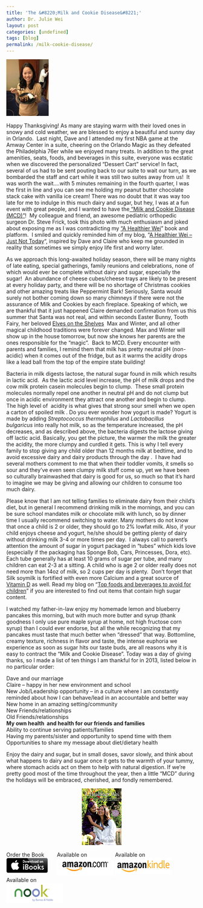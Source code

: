 ```yaml
---
title: 'The &#8220;Milk and Cookie Disease&#8221;'
author: Dr. Julie Wei
layout: post
categories: [undefined]
tags: [blog]
permalink: /milk-cookie-disease/
---
```

<img class="alignleft size-thumbnail wp-image-879" alt="Julie_MCD" src="/wp-content/uploads/2013/11/Julie_MCD1-112x150.jpeg" width="112" height="150" />

Happy Thanksgiving! As many are staying warm with their loved ones in snowy and cold weather, we are blessed to enjoy a beautiful and sunny day in Orlando.  Last night, Dave and I attended my first NBA game at the Amway Center in a suite, cheering on the Orlando Magic as they defeated the Philadelphia 76er while we enjoyed many treats. In addition to the great amenities, seats, foods, and beverages in this suite, everyone was ecstatic when we discovered the personalized &#8220;Dessert Cart&#8221; service! In fact, several of us had to be sent pouting back to our suite to wait our turn, as we bombarded the staff and cart while it was still two suites away from us!  It was worth the wait&#8230;.with 5 minutes remaining in the fourth quarter, I was the first in line and you can see me holding my peanut butter chocolate stack cake with vanilla ice cream! There was no doubt that it was way too late for me to indulge in this much dairy and sugar, but hey, I was at a fun event with great people, and I wanted to have the[ &#8220;Milk and Cookie Disease (MCD)&#8221;][1]!  My colleague and friend, an awesome pediatric orthopedic surgeon Dr. Steve Frick, took this photo with much enthusiasm and joked about exposing me as I was contradicting my [&#8220;A Healthier Wei][2]&#8221; book and platform.  I smiled and quickly reminded him of my blog, &#8220;[A Healthier Wei &#8211; Just Not Today][3]&#8220;, inspired by Dave and Claire who keep me grounded in reality that sometimes we simply enjoy life first and worry later.

As we approach this long-awaited holiday season, there will be many nights of late eating, special gatherings, family reunions and celebrations, none of which would ever be complete without dairy and sugar, especially the sugar!  An abundance of cheese cubes/cheese trays are likely to be present at every holiday party, and there will be no shortage of Christmas cookies and other amazing treats like Peppermint Bark! Seriously, Santa would surely not bother coming down so many chimneys if there were not the assurance of Milk and Cookies by each fireplace. Speaking of which, we are thankful that it just happened Claire demanded confirmation from us this summer that Santa was not real, and within seconds Easter Bunny, Tooth Fairy, her beloved [Elves on the Shelves][4]  Max and Winter, and all other magical childhood traditions were forever changed. Max and Winter will show up in the house tomorrow, but now she knows her parents are the ones responsible for the &#8220;magic&#8221;.  Back to MCD. Every encounter with parents and families, I remind them that milk has pretty neutral pH (non-acidic) when it comes out of the fridge, but as it warms the acidity drops like a lead ball from the top of the empire state building!

Bacteria in milk digests lactose, the natural sugar found in milk which results in lactic acid.  As the lactic acid level increase, the pH of milk drops and the cow milk protein casein molecules begin to clump.  These small protein molecules normally repel one another in neutral pH and do not clump but once in acidic environment they attract one another and begin to clump. The high level of  acidity is what gives that strong sour smell when we open a carton of spoiled milk . Do you ever wonder how yogurt is made? Yogurt is made by adding *Streptococcus thermophilus* and *Lactobacillus bulgaricus* into really hot milk, so as the temperature increased, the pH decreases, and as described above, the bacteria digests the lactose giving off lactic acid. Basically, you get the picture, the warmer the milk the greater the acidity, the more clumpy and curdled it gets. This is why I tell every family to stop giving any child older than 12 months milk at bedtime, and to avoid excessive dairy and dairy products through the day .  I have had several mothers comment to me that when their toddler vomits, it smells so sour and they&#8217;ve even seen clumpy milk stuff come up, yet we have been so culturally brainwashed that dairy is good for us, so much so that it&#8217;s hard to imagine we may be giving and allowing our children to consume too much dairy.

Please know that I am not telling families to eliminate dairy from their child&#8217;s diet, but in general I recommend drinking milk in the mornings, and you can be sure school mandates milk or chocolate milk with lunch, so by dinner time I usually recommend switching to water. Many mothers do not know that once a child is 2 or older, they should go to 2% lowfat milk. Also, if your child enjoys cheese and yogurt, he/she should be getting plenty of dairy without drinking milk 3-4 or more times per day.  I always call to parent&#8217;s attention the amount of sugar in yogurt packaged in &#8220;tubes&#8221; which kids love (especially if the packaging has Sponge Bob, Cars, Princesses, Dora, etc). Each tube generally has at least 10 grams of sugar per tube, and many children can eat 2-3 at a sitting. A child who is age 2 or older really does not need more than 14oz of milk, so 2 cups per day is plenty.  Don&#8217;t forget that Silk soymilk is fortified with even more Calcium and a great source of [Vitamin D][5] as well. Read my blog on &#8220;[Top foods and beverages to avoid for children][6]&#8221; if you are interested to find out items that contain high sugar content.

I watched my father-in-law enjoy my homemade lemon and blueberry pancakes this morning, but with much more butter and syrup (thank goodness I only use pure maple syrup at home, not high fructose corn syrup) than I could ever endorse, but all the while recognizing that my pancakes must taste that much better when &#8220;dressed&#8221; that way. Bottomline, creamy texture, richness in flavor and taste, the intense euphoria we experience as soon as sugar hits our taste buds, are all reasons why it is easy to contract the &#8220;Milk and Cookie Disease&#8221;. Today was a day of giving thanks, so I made a list of ten things I am thankful for in 2013, listed below in no particular order:

Dave and our marriage  
Claire – happy in her new environment and school  
New Job/Leadership opportunity – in a culture where I am constantly reminded about how I can behave/lead in an accountable and better way  
New home in an amazing setting/community  
New Friends/relationships  
Old Friends/relationships  
**My own health  and health for our friends and families**  
Ability to continue serving patients/families  
Having my parents/sister and opportunity to spend time with them  
Opportunities to share my message about diet/dietary health

Enjoy the dairy and sugar, but in small doses, savor slowly, and think about what happens to dairy and sugar once it gets to the warmth of your tummy, where stomach acids act on them to help with natural digestion. If we&#8217;re pretty good most of the time throughout the year, then a little &#8220;MCD&#8221; during the holidays will be embraced, cherished, and fondly remembered.

<span style="width:105px;display:table;margin:0 auto;"><a href="the-book/"><img src="/wp-content/uploads/2014/04/AHealthierWei_cover_150.png" /></a></span>

<p style="height:80px">
  <span style="width:130px;display:inline-block;vertical-align:top;"> Order the Book <a href="https://itunes.apple.com/us/book/a-healthier-wei/id806784060?ls=1&mt=11#" target="_blank" > <img class="size-full wp-image-944" alt="Apple iBooks" title="Apple iBooks" src="/wp-content/uploads/2014/02/Download_on_iBooks_Badge_US-UK_110x40_090513.png" width="110" height="40" /></a> </span> <span style="width:150px;display:inline-block;vertical-align:top;">Available on <a href="http://amzn.to/1fSNqeb" target="_blank" > <img class="size-full wp-image-945" alt="Amazon.com" title="Amazon.com" src="/wp-content/uploads/2014/02/amazon_com_logo_160.jpg" width="160" height="47" /> </a> </span> <span  style="width:150px;display:inline-block;vertical-align:top;">Available on <a href="http://amzn.to/1eHEfNl" target="_blank" > <img class="size-full wp-image-946" alt="Amazon Kindle" title="Amazon Kindle" src="/wp-content/uploads/2014/02/kindle_logo_160.jpg" width="160" height="43" /> </a> </span> <span style="width:150px;display:inline-block;vertical-align:top;">Available on <a href="http://www.barnesandnoble.com/w/a-healthier-wei-julie-wei/1118260302?ean=2940148244592&itm=1&usri=2940148244592" target="_blank" > <img class="size-full wp-image-947" alt="Nook" title="Nook" src="/wp-content/uploads/2014/02/nook_logo_160.png" width="160" height="52" /></a> </span>
</p>


 [1]: http://www.dailymail.co.uk/news/article-2418533/Could-milk-cookies-make-child-ill-Doctor-fears-bedtime-treats-cause-health-problems.html
 [2]: the-book/ "The Book"
 [3]: a-healthier-wei-just-not-today/ "“A Healthier Wei, Just Not Today…”"
 [4]: http://www.elfontheshelf.com/
 [5]: vitamin-d-natural-better-supplement/ "Vitamin D – Natural is better than supplement"
 [6]: top-foods-and-beverages-i-avoid-at-grocery-stores/ "Top Foods and Beverages to Avoid for Children"
 [7]: the-book